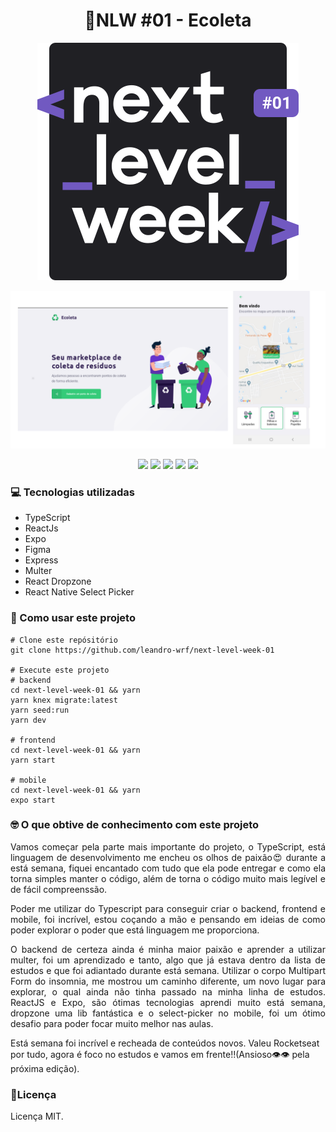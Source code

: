 <h1 align="center"> 🚀NLW #01 - Ecoleta</h1>

<p align="center">
  <img src="images/nextlevelweek.svg" />
</p>

<p align="center">
  <img src="images/github-04.png" />
</p>

<p align="center">
  <img 
    src="https://img.shields.io/badge/language-Typescript-%231d1d1d?style=for-the-badge"
  />
  <img 
    src="https://img.shields.io/badge/server-Nodejs-%231d1d1d?style=for-the-badge"
  />
  <img 
    src="https://img.shields.io/badge/web-ReactJS-%231d1d1d?style=for-the-badge"
  />
  <img 
    src="https://img.shields.io/badge/mobile-EXPO-%231d1d1d?style=for-the-badge"
  />
  <img src="https://img.shields.io/badge/LICENSE-MIT-%231d1d1d?style=for-the-badge" />
</p>

<h3>💻 Tecnologias utilizadas</h3>

<ul>
  <li>TypeScript</li>
  <li>ReactJs</li>
  <li>Expo</li>
  <li>Figma</li>
  <li>Express</li>
  <li>Multer</li>
  <li>React Dropzone</li>
  <li>React Native Select Picker</li>
</ul>

<h3>🚀 Como usar este projeto</h3>

    # Clone este repósitório
    git clone https://github.com/leandro-wrf/next-level-week-01

    # Execute este projeto
    # backend
    cd next-level-week-01 && yarn
    yarn knex migrate:latest
    yarn seed:run
    yarn dev

    # frontend
    cd next-level-week-01 && yarn 
    yarn start

    # mobile
    cd next-level-week-01 && yarn
    expo start

<h3>🤓 O que obtive de conhecimento com este projeto</h3>

<p align="justify">
  Vamos começar pela parte mais importante do projeto, o TypeScript, está linguagem de desenvolvimento me encheu os olhos de paixão😍 durante a está semana, fiquei encantado com tudo que ela pode entregar e como ela torna simples manter o código, além de torna o código muito mais legível e de fácil compreenssão.
</p>
<p align="justify">
  Poder me utilizar do Typescript para conseguir criar o backend, frontend e mobile, foi incrível, estou coçando a mão e pensando em ideias de como poder explorar o poder que está linguagem me proporciona.
</p>

<p align="justify">
  O backend de certeza ainda é minha maior paixão e aprender a utilizar multer, foi um aprendizado e tanto, algo que já estava dentro da lista de estudos e que foi adiantado durante está semana. Utilizar o corpo Multipart Form do insomnia, me mostrou um caminho diferente, um novo lugar para explorar, o qual ainda não tinha passado na minha linha de estudos.
  ReactJS e Expo, são ótimas tecnologias aprendi muito está semana, dropzone uma lib fantástica e o select-picker no mobile, foi um ótimo desafio para poder focar muito melhor nas aulas.
</p>

<p>
  Está semana foi incrível e recheada de conteúdos novos. Valeu Rocketseat por tudo, agora é foco no estudos e vamos em frente!!(Ansioso👁👁 pela próxima edição).
</p>

<h3>📝Licença</h3>

<p>Licença MIT.</p>
